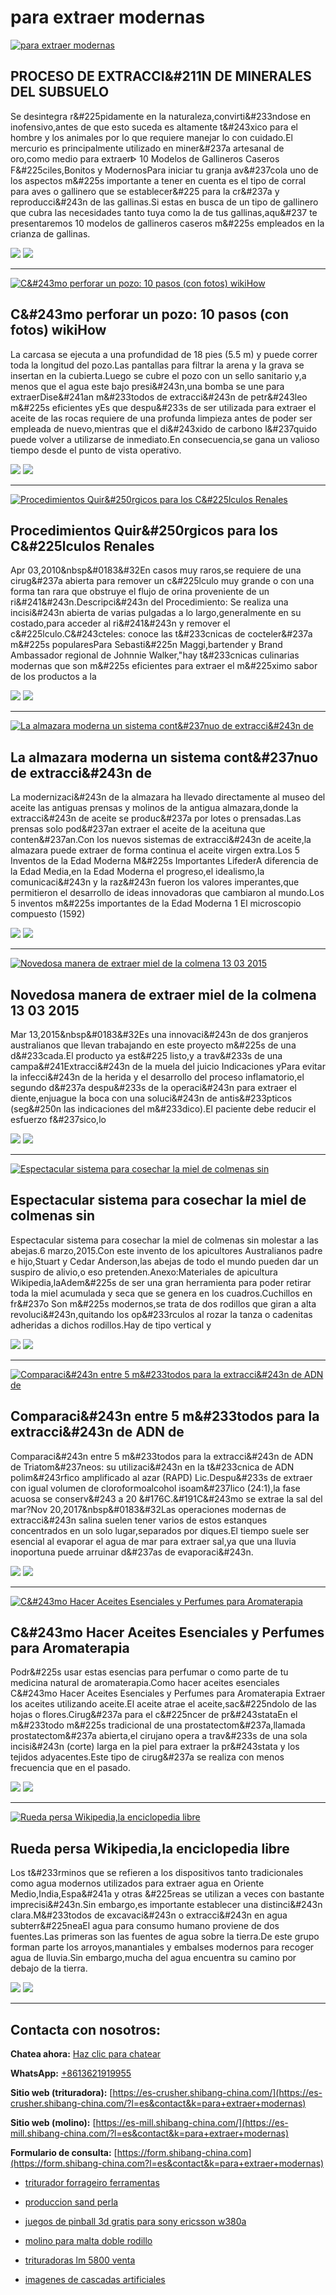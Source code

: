 # para extraer modernas

<a href="https://swt.shibang-china.com/?l=es&img&k=para+extraer+modernas" target="_blank">![para extraer modernas](http://static.shibang-china.com/all-800x300/623.jpg)</a>

## PROCESO DE EXTRACCI&#211N DE MINERALES DEL SUBSUELO
Se desintegra r&#225pidamente en la naturaleza,convirti&#233ndose en inofensivo,antes de que esto suceda es altamente t&#243xico para el hombre y los animales por lo que requiere manejar lo con cuidado.El mercurio es principalmente utilizado en miner&#237a artesanal de oro,como medio para extraerᐈ 10 Modelos de Gallineros Caseros F&#225ciles,Bonitos y ModernosPara iniciar tu granja av&#237cola uno de los aspectos m&#225s importante a tener en cuenta es el tipo de corral para aves o gallinero que se establecer&#225 para la cr&#237a y reproducci&#243n de las gallinas.Si estas en busca de un tipo de gallinero que cubra las necesidades tanto tuya como la de tus gallinas,aqu&#237 te presentaremos 10 modelos de gallineros caseros m&#225s empleados en la crianza de gallinas.


<a href="https://whatsapp.shibangsoft.com/WhatsApp.php" target="_blank" title="WhatsApp">![](http://static.shibang-china.com/icon/whatsapp.png)</a> <a href="https://swt.shibang-china.com/?l=es&icon&k=para+extraer+modernas" target="_blank">![](http://static.shibang-china.com/icon/chat-es.png)</a>

---

<a href="https://swt.shibang-china.com/?l=es&img&k=para+extraer+modernas" target="_blank">![C&#243mo perforar un pozo: 10 pasos (con fotos) wikiHow](http://static.shibang-china.com/all-800x300/343.jpg)</a>

## C&#243mo perforar un pozo: 10 pasos (con fotos) wikiHow
La carcasa se ejecuta a una profundidad de 18 pies (5.5 m) y puede correr toda la longitud del pozo.Las pantallas para filtrar la arena y la grava se insertan en la cubierta.Luego se cubre el pozo con un sello sanitario y,a menos que el agua este bajo presi&#243n,una bomba se une para extraerDise&#241an m&#233todos de extracci&#243n de petr&#243leo m&#225s eficientes yEs que despu&#233s de ser utilizada para extraer el aceite de las rocas requiere de una profunda limpieza antes de poder ser empleada de nuevo,mientras que el di&#243xido de carbono l&#237quido puede volver a utilizarse de inmediato.En consecuencia,se gana un valioso tiempo desde el punto de vista operativo.


<a href="https://whatsapp.shibangsoft.com/WhatsApp.php" target="_blank" title="WhatsApp">![](http://static.shibang-china.com/icon/whatsapp.png)</a> <a href="https://swt.shibang-china.com/?l=es&icon&k=para+extraer+modernas" target="_blank">![](http://static.shibang-china.com/icon/chat-es.png)</a>

---

<a href="https://swt.shibang-china.com/?l=es&img&k=para+extraer+modernas" target="_blank">![Procedimientos Quir&#250rgicos para los C&#225lculos Renales](http://static.shibang-china.com/all-800x300/865.jpg)</a>

## Procedimientos Quir&#250rgicos para los C&#225lculos Renales
Apr 03,2010&nbsp&#0183&#32En casos muy raros,se requiere de una cirug&#237a abierta para remover un c&#225lculo muy grande o con una forma tan rara que obstruye el flujo de orina proveniente de un ri&#241&#243n.Descripci&#243n del Procedimiento: Se realiza una incisi&#243n abierta de varias pulgadas a lo largo,generalmente en su costado,para acceder al ri&#241&#243n y remover el c&#225lculo.C&#243cteles: conoce las t&#233cnicas de cocteler&#237a m&#225s popularesPara Sebasti&#225n Maggi,bartender y Brand Ambassador regional de Johnnie Walker,"hay t&#233cnicas culinarias modernas que son m&#225s eficientes para extraer el m&#225ximo sabor de los productos a la


<a href="https://whatsapp.shibangsoft.com/WhatsApp.php" target="_blank" title="WhatsApp">![](http://static.shibang-china.com/icon/whatsapp.png)</a> <a href="https://swt.shibang-china.com/?l=es&icon&k=para+extraer+modernas" target="_blank">![](http://static.shibang-china.com/icon/chat-es.png)</a>

---

<a href="https://swt.shibang-china.com/?l=es&img&k=para+extraer+modernas" target="_blank">![La almazara moderna un sistema cont&#237nuo de extracci&#243n de](http://static.shibang-china.com/all-800x300/518.jpg)</a>

## La almazara moderna un sistema cont&#237nuo de extracci&#243n de
La modernizaci&#243n de la almazara ha llevado directamente al museo del aceite las antiguas prensas y molinos de la antigua almazara,donde la extracci&#243n de aceite se produc&#237a por lotes o prensadas.Las prensas solo pod&#237an extraer el aceite de la aceituna que conten&#237an.Con los nuevos sistemas de extracci&#243n de aceite,la almazara puede extraer de forma continua el aceite virgen extra.Los 5 Inventos de la Edad Moderna M&#225s Importantes LifederA diferencia de la Edad Media,en la Edad Moderna el progreso,el idealismo,la comunicaci&#243n y la raz&#243n fueron los valores imperantes,que permitieron el desarrollo de ideas innovadoras que cambiaron al mundo.Los 5 inventos m&#225s importantes de la Edad Moderna 1 El microscopio compuesto (1592)


<a href="https://whatsapp.shibangsoft.com/WhatsApp.php" target="_blank" title="WhatsApp">![](http://static.shibang-china.com/icon/whatsapp.png)</a> <a href="https://swt.shibang-china.com/?l=es&icon&k=para+extraer+modernas" target="_blank">![](http://static.shibang-china.com/icon/chat-es.png)</a>

---

<a href="https://swt.shibang-china.com/?l=es&img&k=para+extraer+modernas" target="_blank">![Novedosa manera de extraer miel de la colmena 13 03 2015](http://static.shibang-china.com/all-800x300/610.jpg)</a>

## Novedosa manera de extraer miel de la colmena 13 03 2015
Mar 13,2015&nbsp&#0183&#32Es una innovaci&#243n de dos granjeros australianos que llevan trabajando en este proyecto m&#225s de una d&#233cada.El producto ya est&#225 listo,y a trav&#233s de una campa&#241Extracci&#243n de la muela del juicio Indicaciones yPara evitar la infecci&#243n de la herida y el desarrollo del proceso inflamatorio,el segundo d&#237a despu&#233s de la operaci&#243n para extraer el diente,enjuague la boca con una soluci&#243n de antis&#233pticos (seg&#250n las indicaciones del m&#233dico).El paciente debe reducir el esfuerzo f&#237sico,lo


<a href="https://whatsapp.shibangsoft.com/WhatsApp.php" target="_blank" title="WhatsApp">![](http://static.shibang-china.com/icon/whatsapp.png)</a> <a href="https://swt.shibang-china.com/?l=es&icon&k=para+extraer+modernas" target="_blank">![](http://static.shibang-china.com/icon/chat-es.png)</a>

---

<a href="https://swt.shibang-china.com/?l=es&img&k=para+extraer+modernas" target="_blank">![Espectacular sistema para cosechar la miel de colmenas sin](http://static.shibang-china.com/all-800x300/623.jpg)</a>

## Espectacular sistema para cosechar la miel de colmenas sin
Espectacular sistema para cosechar la miel de colmenas sin molestar a las abejas.6 marzo,2015.Con este invento de los apicultores Australianos padre e hijo,Stuart y Cedar Anderson,las abejas de todo el mundo pueden dar un suspiro de alivio,o eso pretenden.Anexo:Materiales de apicultura Wikipedia,laAdem&#225s de ser una gran herramienta para poder retirar toda la miel acumulada y seca que se genera en los cuadros.Cuchillos en fr&#237o Son m&#225s modernos,se trata de dos rodillos que giran a alta revoluci&#243n,quitando los op&#233rculos al rozar la tanza o cadenitas adheridas a dichos rodillos.Hay de tipo vertical y


<a href="https://whatsapp.shibangsoft.com/WhatsApp.php" target="_blank" title="WhatsApp">![](http://static.shibang-china.com/icon/whatsapp.png)</a> <a href="https://swt.shibang-china.com/?l=es&icon&k=para+extraer+modernas" target="_blank">![](http://static.shibang-china.com/icon/chat-es.png)</a>

---

<a href="https://swt.shibang-china.com/?l=es&img&k=para+extraer+modernas" target="_blank">![Comparaci&#243n entre 5 m&#233todos para la extracci&#243n de ADN de](http://static.shibang-china.com/all-800x300/158.jpg)</a>

## Comparaci&#243n entre 5 m&#233todos para la extracci&#243n de ADN de
Comparaci&#243n entre 5 m&#233todos para la extracci&#243n de ADN de Triatom&#237neos: su utilizaci&#243n en la t&#233cnica de ADN polim&#243rfico amplificado al azar (RAPD) Lic.Despu&#233s de extraer con igual volumen de cloroformoalcohol isoam&#237lico (24:1),la fase acuosa se conserv&#243 a 20 &#176C.&#191C&#243mo se extrae la sal del mar?Nov 20,2017&nbsp&#0183&#32Las operaciones modernas de extracci&#243n salina suelen tener varios de estos estanques concentrados en un solo lugar,separados por diques.El tiempo suele ser esencial al evaporar el agua de mar para extraer sal,ya que una lluvia inoportuna puede arruinar d&#237as de evaporaci&#243n.


<a href="https://whatsapp.shibangsoft.com/WhatsApp.php" target="_blank" title="WhatsApp">![](http://static.shibang-china.com/icon/whatsapp.png)</a> <a href="https://swt.shibang-china.com/?l=es&icon&k=para+extraer+modernas" target="_blank">![](http://static.shibang-china.com/icon/chat-es.png)</a>

---

<a href="https://swt.shibang-china.com/?l=es&img&k=para+extraer+modernas" target="_blank">![C&#243mo Hacer Aceites Esenciales y Perfumes para Aromaterapia](http://static.shibang-china.com/all-800x300/422.jpg)</a>

## C&#243mo Hacer Aceites Esenciales y Perfumes para Aromaterapia
Podr&#225s usar estas esencias para perfumar o como parte de tu medicina natural de aromaterapia.Como hacer aceites esenciales C&#243mo Hacer Aceites Esenciales y Perfumes para Aromaterapia Extraer los aceites utilizando aceite.El aceite atrae el aceite,sac&#225ndolo de las hojas o flores.Cirug&#237a para el c&#225ncer de pr&#243stataEn el m&#233todo m&#225s tradicional de una prostatectom&#237a,llamada prostatectom&#237a abierta,el cirujano opera a trav&#233s de una sola incisi&#243n (corte) larga en la piel para extraer la pr&#243stata y los tejidos adyacentes.Este tipo de cirug&#237a se realiza con menos frecuencia que en el pasado.


<a href="https://whatsapp.shibangsoft.com/WhatsApp.php" target="_blank" title="WhatsApp">![](http://static.shibang-china.com/icon/whatsapp.png)</a> <a href="https://swt.shibang-china.com/?l=es&icon&k=para+extraer+modernas" target="_blank">![](http://static.shibang-china.com/icon/chat-es.png)</a>

---

<a href="https://swt.shibang-china.com/?l=es&img&k=para+extraer+modernas" target="_blank">![Rueda persa Wikipedia,la enciclopedia libre](http://static.shibang-china.com/all-800x300/1015.jpg)</a>

## Rueda persa Wikipedia,la enciclopedia libre
Los t&#233rminos que se refieren a los dispositivos tanto tradicionales como agua modernos utilizados para extraer agua en Oriente Medio,India,Espa&#241a y otras &#225reas se utilizan a veces con bastante imprecisi&#243n.Sin embargo,es importante establecer una distinci&#243n clara.M&#233todos de excavaci&#243n o extracci&#243n en agua subterr&#225neaEl agua para consumo humano proviene de dos fuentes.Las primeras son las fuentes de agua sobre la tierra.De este grupo forman parte los arroyos,manantiales y embalses modernos para recoger agua de lluvia.Sin embargo,mucha del agua encuentra su camino por debajo de la tierra.


<a href="https://whatsapp.shibangsoft.com/WhatsApp.php" target="_blank" title="WhatsApp">![](http://static.shibang-china.com/icon/whatsapp.png)</a> <a href="https://swt.shibang-china.com/?l=es&icon&k=para+extraer+modernas" target="_blank">![](http://static.shibang-china.com/icon/chat-es.png)</a>

---
## Contacta con nosotros:

**Chatea ahora:** [Haz clic para chatear](https://swt.shibang-china.com?l=es&contact&k=para+extraer+modernas)

**WhatsApp:**  [+8613621919955](https://whatsapp.shibangsoft.com/WhatsApp.php)

**Sitio web (trituradora):** [https://es-crusher.shibang-china.com/](https://es-crusher.shibang-china.com/?l=es&contact&k=para+extraer+modernas)

**Sitio web (molino):** [https://es-mill.shibang-china.com/](https://es-mill.shibang-china.com/?l=es&contact&k=para+extraer+modernas)

**Formulario de consulta:** [https://form.shibang-china.com](https://form.shibang-china.com?l=es&contact&k=para+extraer+modernas)

* [triturador forrageiro ferramentas](../77/triturador%20forrageiro%20ferramentas.md)

* [produccion sand perla](../66/produccion%20sand%20perla.md)

* [juegos de pinball 3d gratis para sony ericsson w380a](../76/juegos%20de%20pinball%203d%20gratis%20para%20sony%20ericsson%20w380a.md)

* [molino para malta doble rodillo](../78/molino%20para%20malta%20doble%20rodillo.md)

* [trituradoras lm 5800 venta](../78/trituradoras%20lm%205800%20venta.md)

* [imagenes de cascadas artificiales](../77/imagenes%20de%20cascadas%20artificiales.md)